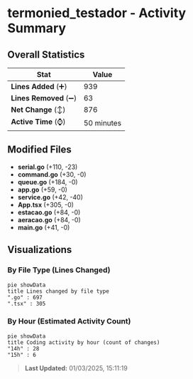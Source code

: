 # termonied_testador - Activity Summary 

## Overall Statistics

| Stat                   | Value                                                             |
| ---------------------- | ----------------------------------------------------------------- |
| **Lines Added** (➕)   | 939                                          |
| **Lines Removed** (➖) | 63                                        |
| **Net Change** (↕)    | 876                |
| **Active Time** (⌚)   | 50 minutes |


## Modified Files
- **serial.go** (+110, -23)
- **command.go** (+30, -0)
- **queue.go** (+184, -0)
- **app.go** (+59, -0)
- **service.go** (+42, -40)
- **App.tsx** (+305, -0)
- **estacao.go** (+84, -0)
- **aeracao.go** (+84, -0)
- **main.go** (+41, -0)

## Visualizations

### By File Type (Lines Changed)

```mermaid
pie showData
title Lines changed by file type
".go" : 697
".tsx" : 305
```

### By Hour (Estimated Activity Count)

```mermaid
pie showData
title Coding activity by hour (count of changes)
"14h" : 28
"15h" : 6
```


> **Last Updated:** 01/03/2025, 15:11:19